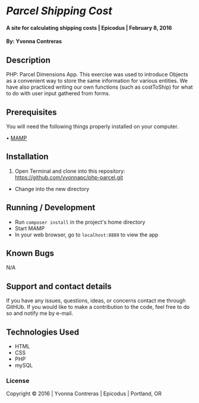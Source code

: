 # _Parcel Shipping Cost_

#### A site for calculating shipping costs | Epicodus | February 8, 2016

#### By: Yvonna Contreras

## Description

PHP: Parcel Dimensions App. This exercise was used to introduce Objects as a convenient way to store the same information for various entities. We have also practiced writing our own functions (such as costToShip) for what to do with user input gathered from forms. 

## Prerequisites

You will need the following things properly installed on your computer.

• [MAMP](https://www.mamp.info/en/downloads/)

## Installation

1. Open Terminal and clone into this repository: https://github.com/yvonnapc/php-parcel.git
* Change into the new directory

## Running / Development

* Run `composer install` in the project's home directory
* Start MAMP
* In your web browser, go to `localhost:8889` to view the app

## Known Bugs

N/A

## Support and contact details

If you have any issues, questions, ideas, or concerns contact me through GitHUb. If you would like to make a contribution to the code, feel free to do so and notify me by e-mail.

## Technologies Used

* HTML
* CSS
* PHP
* mySQL

### License

Copyright &copy; 2016  |  Yvonna Contreras  |  Epicodus  |  Portland, OR
